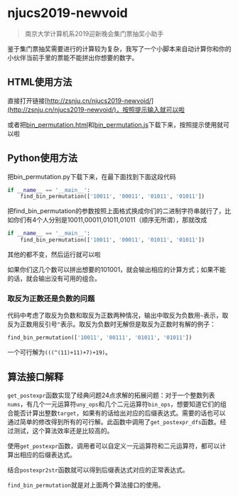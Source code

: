 # njucs2019-newvoid
> 南京大学计算机系2019迎新晚会集门票抽奖小助手

鉴于集门票抽奖需要进行的计算较为复杂，我写了一个小脚本来自动计算你和你的小伙伴当前手里的票能不能拼出你想要的数字。

## HTML使用方法

直接打开链接[http://zsnju.cn/njucs2019-newvoid/](http://zsnju.cn/njucs2019-newvoid/)，按照提示输入就可以啦

或者把[bin_permutation.html](./bin_permutation.html)和[bin_permutation.js](./bin_permutation.js)下载下来，按照提示使用就可以啦

## Python使用方法

把bin_permutation.py下载下来，在最下面找到下面这段代码

```python
if __name__ == '__main__':
    find_bin_permutation(['10011', '00011', '01011', '01011'])
```

把find_bin_permutation的参数按照上面格式换成你们的二进制字符串就行了，比如你们有4个人分别是10011,00011,01011,01011（顺序无所谓），那就改成

```python
if __name__ == '__main__':
    find_bin_permutation(['10011', '00011', '01011', '01011'])
```

其他的都不变，然后运行就可以啦

如果你们这几个数可以拼出想要的101001，就会输出相应的计算方式；如果不能的话，就会输出没有可用的组合。

### 取反为正数还是负数的问题

代码中考虑了取反为负数和取反为正数两种情况，输出中取反为负数用`~`表示，取反为正数用反引号`^`表示。取反为负数时无解但是取反为正数时有解的例子：

```python
find_bin_permutation(['10011', '00111', '01011', '01011'])
```

一个可行解为`(((^(11)+11)+7)+19)`。



## 算法接口解释

`get_postexpr`函数实现了经典问题24点求解的拓展问题：对于一个整数列表`nums`，有几个一元运算符`uny_ops`和几个二元运算符`bin_ops`，想要知道它们的组合能否计算出整数`target`，如果有的话给出对应的后缀表达式。需要的话也可以通过简单的修改得到所有的可行解。此函数中调用了`get_postexpr_dfs`函数。经过测试，这个算法效率还是比较高的。

使用`get_postexpr`函数，调用者可以自定义一元运算符和二元运算符，都可以计算出相应的后缀表达式。

结合`postexpr2str`函数就可以得到后缀表达式对应的正常表达式。

`find_bin_permutation`就是对上面两个算法接口的使用。